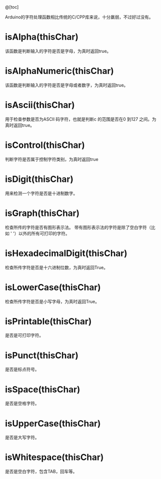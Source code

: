 @[toc]

Arduino的字符处理函数相比传统的C/CPP库来说，十分羸弱，不过好过没有。

# isAlpha(thisChar)
该函数是判断输入的字符是否是字母，为真时返回true。


# isAlphaNumeric(thisChar)
该函数是判断输入的字符是否是字母或者数字，为真时返回true。


# isAscii(thisChar)

用于检查参数是否为ASCII 码字符，也就是判断c 的范围是否在0 到127 之间。为真时返回true。

# isControl(thisChar)
判断字符是否属于控制字符类别，为真时返回true

# isDigit(thisChar)
用来检测一个字符是否是十进制数字。

# isGraph(thisChar)
检查所传的字符是否有图形表示法。 带有图形表示法的字符是除了空白字符（比如 ' '）以外的所有可打印的字符。

# isHexadecimalDigit(thisChar)
检查所传字符是否是十六进制位数，为真时返回True。

# isLowerCase(thisChar)

检查所传字符是否是小写字母，为真时返回True。

# isPrintable(thisChar)
是否是可打印字符。


# isPunct(thisChar)
是否是标点符号。


# isSpace(thisChar)

是否是空格字符。



# isUpperCase(thisChar)

是否是大写字符。


# isWhitespace(thisChar)
是否是空白字符，包含TAB，回车等。